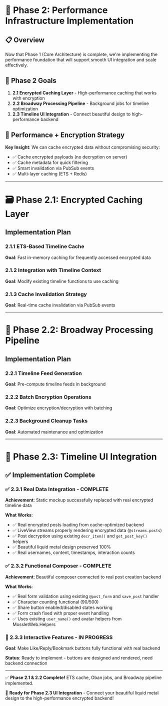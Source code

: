 # 🚀 Phase 2: Performance Infrastructure Implementation

## 📋 Overview

Now that Phase 1 (Core Architecture) is complete, we're implementing the performance foundation that will support smooth UI integration and scale effectively.

## 🎯 Phase 2 Goals

1. **2.1 Encrypted Caching Layer** - High-performance caching that works with encryption
2. **2.2 Broadway Processing Pipeline** - Background jobs for timeline optimization
3. **2.3 Timeline UI Integration** - Connect beautiful design to high-performance backend

## 🔐 Performance + Encryption Strategy

**Key Insight**: We can cache encrypted data without compromising security:

- ✅ Cache encrypted payloads (no decryption on server)
- ✅ Cache metadata for quick filtering
- ✅ Smart invalidation via PubSub events
- ✅ Multi-layer caching (ETS + Redis)

---

# 🗃️ Phase 2.1: Encrypted Caching Layer

## Implementation Plan

### 2.1.1 ETS-Based Timeline Cache

**Goal**: Fast in-memory caching for frequently accessed encrypted data

### 2.1.2 Integration with Timeline Context

**Goal**: Modify existing timeline functions to use caching

### 2.1.3 Cache Invalidation Strategy

**Goal**: Real-time cache invalidation via PubSub events

---

# 🔄 Phase 2.2: Broadway Processing Pipeline

## Implementation Plan

### 2.2.1 Timeline Feed Generation

**Goal**: Pre-compute timeline feeds in background

### 2.2.2 Batch Encryption Operations

**Goal**: Optimize encryption/decryption with batching

### 2.2.3 Background Cleanup Tasks

**Goal**: Automated maintenance and optimization

---

# 🎨 Phase 2.3: Timeline UI Integration

## ✅ Implementation Complete

### ✅ 2.3.1 Real Data Integration - COMPLETE

**Achievement**: Static mockup successfully replaced with real encrypted timeline data

**What Works**:

- ✅ Real encrypted posts loading from cache-optimized backend
- ✅ LiveView streams properly rendering encrypted data (`@streams.posts`)
- ✅ Post decryption using existing `decr_item()` and `get_post_key()` helpers
- ✅ Beautiful liquid metal design preserved 100%
- ✅ Real usernames, content, timestamps, interaction counts

### ✅ 2.3.2 Functional Composer - COMPLETE

**Achievement**: Beautiful composer connected to real post creation backend

**What Works**:

- ✅ Real form validation using existing `@post_form` and `save_post` handler
- ✅ Character counting functional (90/500)
- ✅ Share button enabled/disabled states working
- ✅ Form crash fixed with proper event handling
- ✅ Uses existing `user_name()` and avatar helpers from MossletWeb.Helpers

### 🎯 2.3.3 Interactive Features - IN PROGRESS

**Goal**: Make Like/Reply/Bookmark buttons fully functional with real backend

**Status**: Ready to implement - buttons are designed and rendered, need backend connection

---

✅ **Phase 2.1 & 2.2 Complete!** ETS cache, Oban jobs, and Broadway pipeline implemented.

🎯 **Ready for Phase 2.3 UI Integration** - Connect your beautiful liquid metal design to the high-performance encrypted backend!
